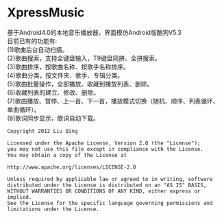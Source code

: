 XpressMusic
===========

基于Android4.0的本地音乐播放器，界面模仿Android版酷狗V5.3<br>
目前已有的功能有:<br>
(1)歌曲后台自动扫描。<br>
(2)歌曲搜索，支持全键盘输入，T9键盘简拼、全拼搜索。<br>
(3)歌曲排序，按歌曲名称、按歌手名称排序。<br>
(4)歌曲分类，按文件夹、歌手、专辑分类。<br>
(5)歌曲批量操作，全部播放、收藏到播放列表、删除。<br>
(6)收藏列表的建立、修改、删除。<br>
(7)歌曲播放、暂停、上一首、下一首，播放模式切换（随机、顺序、列表循环、单曲循环）。<br>
(8)歌词同步显示，歌词自动下载。<br>

<pre><code>Copyright 2012 Liu Qing

Licensed under the Apache License, Version 2.0 (the "License");
you may not use this file except in compliance with the License.
You may obtain a copy of the License at

http://www.apache.org/licenses/LICENSE-2.0

Unless required by applicable law or agreed to in writing, software
distributed under the License is distributed on an "AS IS" BASIS,
WITHOUT WARRANTIES OR CONDITIONS OF ANY KIND, either express or implied.
See the License for the specific language governing permissions and
limitations under the License.</code></pre>
